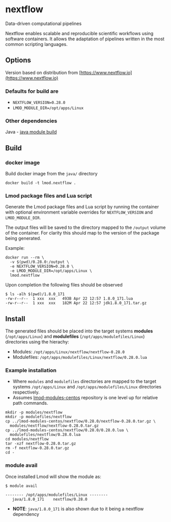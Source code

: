 # nextflow

Data-driven computational pipelines

Nextflow enables scalable and reproducible scientific workflows using software containers. It allows the adaptation of pipelines written in the most common scripting languages.

## Options

Version based on distribution from [https://www.nextflow.io](https://www.nextflow.io)

### Defaults for build are

- `NEXTFLOW_VERSION=0.28.0`
- `LMOD_MODULE_DIR=/opt/apps/Linux`

### Other dependencies

Java - [java module build](../java)

## Build

### docker image

Build docker image from the `java/` directory

```
docker build -t lmod.nextflow .
```

### Lmod package files and Lua script

Generate the Lmod package files and Lua script by running the container with optional environment variable overrides for `NEXTFLOW_VERSION` and `LMOD_MODULE_DIR`.

The output files will be saved to the directory mapped to the `/output` volume of the container. For clarity this should map to the version of the package being generated.

Example:

```
docker run --rm \
  -v $(pwd)/0.28.0:/output \
  -e NEXTFLOW_VERSION=0.28.0 \
  -e LMOD_MODULE_DIR=/opt/apps/Linux \
  lmod.nextflow
```

Upon completion the following files should be observed

```console
$ ls -alh $(pwd)/1.8.0_171
-rw-r--r--  1 xxx  xxx   493B Apr 22 12:57 1.8.0_171.lua
-rw-r--r--  1 xxx  xxx   182M Apr 22 12:57 jdk1.8.0_171.tar.gz
```

## Install

The generated files should be placed into the target systems **modules** (`/opt/apps/Linux`) and **modulefiles** (`/opt/apps/modulefiles/Linux`) directories using the hierachy:

- Modules: `/opt/apps/Linux/nextflow/nextflow-0.28.0`
- Modulefiles: `/opt/apps/modulefiles/Linux/nextflow/0.28.0.lua`

### Example installation 

- Where `modules` and `modulefiles` directories are mapped to the target systems `/opt/apps/Linux` and `/opt/apps/modulefiles/Linux` directories respectively.
- Assumes [lmod-modules-centos](https://github.com/mjstealey/lmod-modules-centos) repository is one level up for relative path commands.

```
mkdir -p modules/nextflow
mkdir -p modulefiles/nextflow
cp ../lmod-modules-centos/nextflow/0.28.0/nextflow-0.28.0.tar.gz \
  modules/nextflow/nextflow-0.28.0.tar.gz
cp ../lmod-modules-centos/nextflow/0.28.0/0.28.0.lua \
  modulefiles/nextflow/0.28.0.lua
cd modules/nextflow
tar -xzf nextflow-0.28.0.tar.gz
rm -f nextflow-0.28.0.tar.gz
cd -
```

### module avail

Once installed Lmod will show the module as:

```console
$ module avail

-------- /opt/apps/modulefiles/Linux --------
   java/1.8.0_171    nextflow/0.28.0
```

- **NOTE**: `java/1.8.0_171` is also shown due to it being a nextflow dependency
